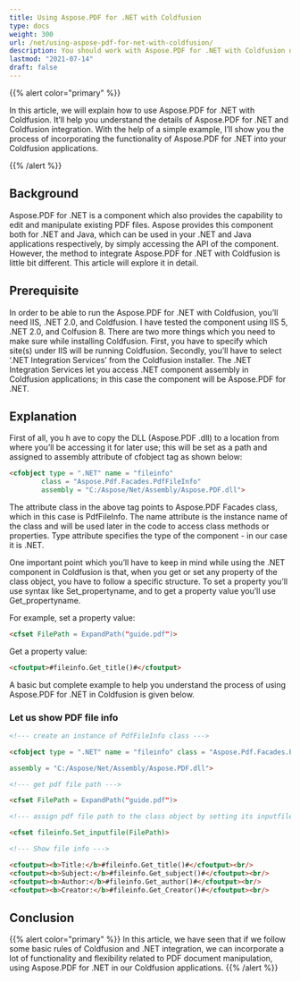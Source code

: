 ```yaml
---
title: Using Aspose.PDF for .NET with Coldfusion
type: docs
weight: 300
url: /net/using-aspose-pdf-for-net-with-coldfusion/
description: You should work with Aspose.PDF for .NET with Coldfusion using PdfFileInfo Class
lastmod: "2021-07-14"
draft: false
---
```


{{% alert color="primary" %}}

In this article, we will explain how to use Aspose.PDF for .NET with Coldfusion. It’ll help you understand the details of Aspose.PDF for .NET and Coldfusion integration. With the help of a simple example, I’ll show you the process of incorporating the functionality of Aspose.PDF for .NET into your Coldfusion applications.

{{% /alert %}}

## Background

Aspose.PDF for .NET is a component which also provides the capability to edit and manipulate existing PDF files. Aspose provides this component both for .NET and Java, which can be used in your .NET and Java applications respectively, by simply accessing the API of the component. However, the method to integrate Aspose.PDF for .NET with Coldfusion is little bit different. This article will explore it in detail.

## Prerequisite

In order to be able to run the Aspose.PDF for .NET with Coldfusion, you’ll need IIS, .NET 2.0, and Coldfusion. I have tested the component using IIS 5, .NET 2.0, and Colfusion 8. There are two more things which you need to make sure while installing Coldfusion. First, you have to specify which site(s) under IIS will be running Coldfusion. Secondly, you’ll have to select ‘.NET Integration Services’ from the Coldfusion installer. The .NET Integration Services let you access .NET component assembly in Coldfusion applications; in this case the component will be Aspose.PDF for .NET.

## Explanation

First of all, you h ave to copy the DLL (Aspose.PDF .dll) to a location from where you’ll be accessing it for later use; this will be set as a path and assigned to assembly attribute of cfobject tag as shown below:

```html
<cfobject type = ".NET" name = "fileinfo" 
        class = "Aspose.Pdf.Facades.PdfFileInfo" 
        assembly = "C:/Aspose/Net/Assembly/Aspose.PDF.dll">
```

The attribute class in the above tag points to Aspose.PDF Facades class, which in this case is PdfFileInfo. The name attribute is the instance name of the class and will be used later in the code to access class methods or properties. Type attribute specifies the type of the component - in our case it is .NET.

One important point which you’ll have to keep in mind while using the .NET component in Coldfusion is that, when you get or set any property of the class object, you have to follow a specific structure. To set a property you’ll use syntax like Set_propertyname, and to get a property value you’ll use Get_propertyname.

For example, set a property value:

```html
<cfset FilePath = ExpandPath("guide.pdf")>
```

Get a property value:

```html
<cfoutput>#fileinfo.Get_title()#</cfoutput>
```

A basic but complete example to help you understand the process of using Aspose.PDF for .NET in Coldfusion is given below.

### Let us show PDF file info

```html
<!--- create an instance of PdfFileInfo class --->

<cfobject type = ".NET" name = "fileinfo" class = "Aspose.Pdf.Facades.PdfFileInfo"

assembly = "C:/Aspose/Net/Assembly/Aspose.PDF.dll">

<!--- get pdf file path --->

<cfset FilePath = ExpandPath("guide.pdf")>

<!--- assign pdf file path to the class object by setting its inputfile property--->

<cfset fileinfo.Set_inputfile(FilePath)>

<!--- Show file info --->

<cfoutput><b>Title:</b>#fileinfo.Get_title()#</cfoutput><br/>
<cfoutput><b>Subject:</b>#fileinfo.Get_subject()#</cfoutput><br/>
<cfoutput><b>Author:</b>#fileinfo.Get_author()#</cfoutput><br/>
<cfoutput><b>Creator:</b>#fileinfo.Get_Creator()#</cfoutput><br/>

```

## Conclusion

{{% alert color="primary" %}}
In this article, we have seen that if we follow some basic rules of Coldfusion and .NET integration, we can incorporate a lot of functionality and flexibility related to PDF document manipulation, using Aspose.PDF for .NET in our Coldfusion applications.
{{% /alert %}}
